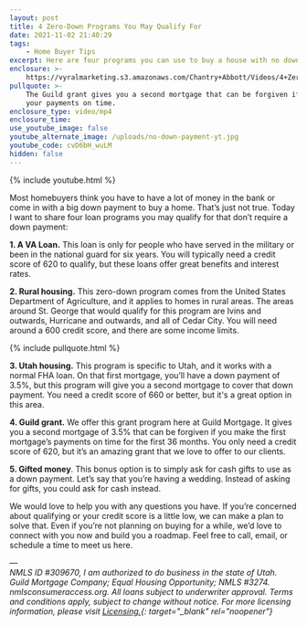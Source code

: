 ```yaml
---
layout: post
title: 4 Zero-Down Programs You May Qualify For
date: 2021-11-02 21:40:29
tags:
    - Home Buyer Tips
excerpt: Here are four programs you can use to buy a house with no down payment.
enclosure: >-
    https://vyralmarketing.s3.amazonaws.com/Chantry+Abbott/Videos/4+Zero-Down+Programs+You+May+Qualify+For.mp4
pullquote: >-
    The Guild grant gives you a second mortgage that can be forgiven if you make
    your payments on time.
enclosure_type: video/mp4
enclosure_time:
use_youtube_image: false
youtube_alternate_image: /uploads/no-down-payment-yt.jpg
youtube_code: cvD6bH_wuLM
hidden: false
---
```

{% include youtube.html %}

Most homebuyers think you have to have a lot of money in the bank or come in with a big down payment to buy a home. That’s just not true. Today I want to share four loan programs you may qualify for that don’t require a down payment:

**1\. A VA Loan.** This loan is only for people who have served in the military or been in the national guard for six years. You will typically need a credit score of 620 to qualify, but these loans offer great benefits and interest rates.

**2\. Rural housing.** This zero-down program comes from the United States Department of Agriculture, and it applies to homes in rural areas. The areas around St. George that would qualify for this program are Ivins and outwards, Hurricane and outwards, and all of Cedar City. You will need around a 600 credit score, and there are some income limits.&nbsp;

{% include pullquote.html %}

**3\. Utah housing.** This program is specific to Utah, and it works with a normal FHA loan. On that first mortgage, you’ll have a down payment of 3.5%, but this program will give you a second mortgage to cover that down payment. You need a credit score of 660 or better, but it's a great option in this area.

**4\. Guild grant.** We offer this grant program here at Guild Mortgage. It gives you a second mortgage of 3.5% that can be forgiven if you make the first mortgage’s payments on time for the first 36 months. You only need a credit score of 620, but it’s an amazing grant that we love to offer to our clients.

**5\. Gifted money**. This bonus option is to simply ask for cash gifts to use as a down payment. Let’s say that you’re having a wedding. Instead of asking for gifts, you could ask for cash instead.

We would love to help you with any questions you have. If you’re concerned about qualifying or your credit score is a little low, we can make a plan to solve that. Even if you’re not planning on buying for a while, we’d love to connect with you now and build you a roadmap. Feel free to call, email, or schedule a time to meet us here.

—<br>*NMLS ID \#309670, I am authorized to do business in the state of Utah. Guild Mortgage Company; Equal Housing Opportunity; NMLS \#3274. nmlsconsumeraccess.org. All loans subject to underwriter approval. Terms and conditions apply, subject to change without notice. For more licensing information, please visit [Licensing.](https://www.guildmortgage.com/licensing/){: target="_blank" rel="noopener"}*
